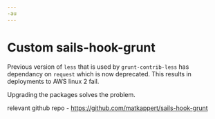 ```yaml
---
-au
---
```

# Custom sails-hook-grunt

Previous version of `less` that is used by `grunt-contrib-less` has dependancy on `request` which is now deprecated. This results in deployments to AWS linux 2 fail.

Upgrading the packages solves the problem.


relevant github repo - https://github.com/matkappert/sails-hook-grunt